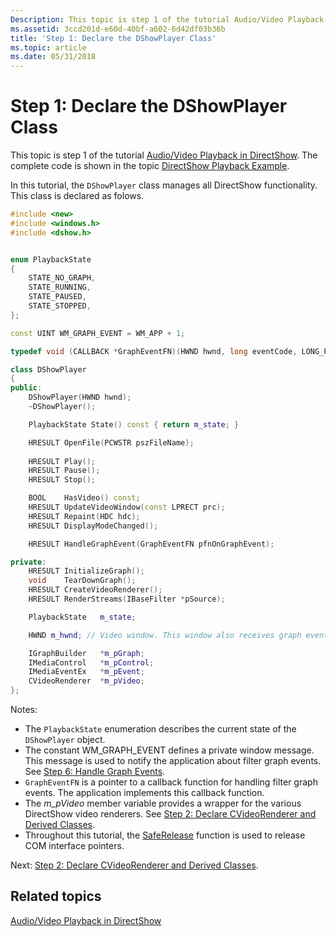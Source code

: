 ```yaml
---
Description: This topic is step 1 of the tutorial Audio/Video Playback in DirectShow.
ms.assetid: 3ccd201d-e60d-40bf-a602-6d42df03b36b
title: 'Step 1: Declare the DShowPlayer Class'
ms.topic: article
ms.date: 05/31/2018
---
```


# Step 1: Declare the DShowPlayer Class

This topic is step 1 of the tutorial [Audio/Video Playback in DirectShow](audio-video-playback-in-directshow.md). The complete code is shown in the topic [DirectShow Playback Example](directshow-playback-example.md).

In this tutorial, the `DShowPlayer` class manages all DirectShow functionality. This class is declared as folows.


```C++
#include <new>
#include <windows.h>
#include <dshow.h>


enum PlaybackState
{
    STATE_NO_GRAPH,
    STATE_RUNNING,
    STATE_PAUSED,
    STATE_STOPPED,
};

const UINT WM_GRAPH_EVENT = WM_APP + 1;

typedef void (CALLBACK *GraphEventFN)(HWND hwnd, long eventCode, LONG_PTR param1, LONG_PTR param2);

class DShowPlayer
{
public:
    DShowPlayer(HWND hwnd);
    ~DShowPlayer();

    PlaybackState State() const { return m_state; }

    HRESULT OpenFile(PCWSTR pszFileName);
    
    HRESULT Play();
    HRESULT Pause();
    HRESULT Stop();

    BOOL    HasVideo() const;
    HRESULT UpdateVideoWindow(const LPRECT prc);
    HRESULT Repaint(HDC hdc);
    HRESULT DisplayModeChanged();

    HRESULT HandleGraphEvent(GraphEventFN pfnOnGraphEvent);

private:
    HRESULT InitializeGraph();
    void    TearDownGraph();
    HRESULT CreateVideoRenderer();
    HRESULT RenderStreams(IBaseFilter *pSource);

    PlaybackState   m_state;

    HWND m_hwnd; // Video window. This window also receives graph events.

    IGraphBuilder   *m_pGraph;
    IMediaControl   *m_pControl;
    IMediaEventEx   *m_pEvent;
    CVideoRenderer  *m_pVideo;
};
```





Notes:

-   The `PlaybackState` enumeration describes the current state of the `DShowPlayer` object.
-   The constant WM\_GRAPH\_EVENT defines a private window message. This message is used to notify the application about filter graph events. See [Step 6: Handle Graph Events](step-6--handle-graph-events.md).
-   `GraphEventFN` is a pointer to a callback function for handling filter graph events. The application implements this callback function.
-   The *m\_pVideo* member variable provides a wrapper for the various DirectShow video renderers. See [Step 2: Declare CVideoRenderer and Derived Classes](step-2--declare-cvideorenderer-and-derived-classes.md).
-   Throughout this tutorial, the [SafeRelease](../medfound/saferelease.md) function is used to release COM interface pointers.

Next: [Step 2: Declare CVideoRenderer and Derived Classes](step-2--declare-cvideorenderer-and-derived-classes.md).

## Related topics

<dl> <dt>

[Audio/Video Playback in DirectShow](audio-video-playback-in-directshow.md)
</dt> </dl>

 

 